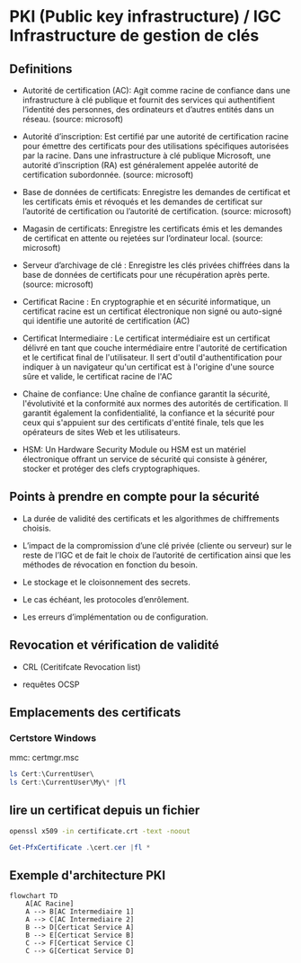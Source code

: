 # PKI (Public key infrastructure) / IGC Infrastructure de gestion de clés

## Definitions

* Autorité de certification (AC): Agit comme racine de confiance dans une infrastructure à clé publique et fournit des services qui authentifient l’identité des personnes, des ordinateurs et d’autres entités dans un réseau. (source: microsoft)

* Autorité d’inscription: Est certifié par une autorité de certification racine pour émettre des certificats pour des utilisations spécifiques autorisées par la racine. Dans une infrastructure à clé publique Microsoft, une autorité d’inscription (RA) est généralement appelée autorité de certification subordonnée. (source: microsoft)

* Base de données de certificats: Enregistre les demandes de certificat et les certificats émis et révoqués et les demandes de certificat sur l’autorité de certification ou l’autorité de certification. (source: microsoft)

* Magasin de certificats: Enregistre les certificats émis et les demandes de certificat en attente ou rejetées sur l’ordinateur local. (source: microsoft)

* Serveur d’archivage de clé : Enregistre les clés privées chiffrées dans la base de données de certificats pour une récupération après perte. (source: microsoft)

* Certificat Racine : En cryptographie et en sécurité informatique, un certificat racine est un certificat électronique non signé ou auto-signé qui identifie une autorité de certification (AC)

* Certificat Intermediaire : Le certificat intermédiaire est un certificat délivré en tant que couche intermédiaire entre l'autorité de certification et le certificat final de l'utilisateur. Il sert d'outil d'authentification pour indiquer à un navigateur qu'un certificat est à l'origine d'une source sûre et valide, le certificat racine de l'AC

* Chaine de confiance: Une chaîne de confiance garantit la sécurité, l'évolutivité et la conformité aux normes des autorités de certification. Il garantit également la confidentialité, la confiance et la sécurité pour ceux qui s'appuient sur des certificats d'entité finale, tels que les opérateurs de sites Web et les utilisateurs.

* HSM: Un Hardware Security Module ou HSM est un matériel électronique offrant un service de sécurité qui consiste à générer, stocker et protéger des clefs cryptographiques.

## Points à prendre en compte pour la sécurité

* La durée de validité des certificats et les algorithmes de chiffrements choisis.

* L’impact de la compromission d’une clé privée (cliente ou serveur) sur le reste de l’IGC et de fait le choix de l’autorité de certification ainsi que les méthodes de révocation en fonction du besoin.

* Le stockage et le cloisonnement des secrets.

* Le cas échéant, les protocoles d’enrôlement.

* Les erreurs d’implémentation ou de configuration.


## Revocation et vérification de validité

* CRL (Ceritifcate Revocation list)

* requêtes OCSP


## Emplacements des certificats

### Certstore Windows

mmc: certmgr.msc

```powershell
ls Cert:\CurrentUser\
ls Cert:\CurrentUser\My\* |fl
```

## lire un certificat depuis un fichier

```sh 
openssl x509 -in certificate.crt -text -noout
```

```powershell
Get-PfxCertificate .\cert.cer |fl *
```

## Exemple d'architecture PKI

```mermaid
flowchart TD
    A[AC Racine]
    A --> B[AC Intermediaire 1]
    A --> C[AC Intermediaire 2]
    B --> D[Certicat Service A]
    B --> E[Certicat Service B]
    C --> F[Certicat Service C]
    C --> G[Certicat Service D]
```                       
                           
